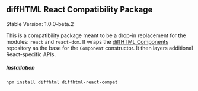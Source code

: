 diffHTML React Compatibility Package
------------------------------------

Stable Version: 1.0.0-beta.2

This is a compatibility package meant to be a drop-in replacement for the
modules: `react` and `react-dom`. It wraps the [diffHTML
Components](../diffhtml-components) repository as the base for the `Component`
constructor. It then layers additional React-specific APIs.

##### Installation

``` sh
npm install diffhtml diffhtml-react-compat
```
